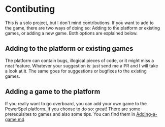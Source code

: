 # Contibuting

This is a solo project, but I don't mind contributions. If you want to add to the game, there are two ways of doing so: Adding to the platform or existing games, or adding a new game. Both options are explained below.

## Adding to the platform or existing games

The platform can contain bugs, illogical pieces of code, or it might miss a neat feature. Whatever your suggestion is: just send me a PR and I will take a look at it. The same goes for suggestions or bugfixes to the existing games.

## Adding a game to the platform

If you really want to go overboard, you can add your own game to the PowerSpel platform. If you choose to do so: great! There are some prerequisites to games and also some tips. You can find them in [Adding-a-game.md](./Docs/Adding-a-game.md).
